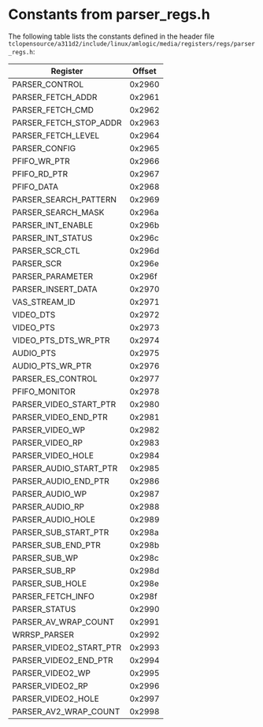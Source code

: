 # Constants from parser_regs.h

The following table lists the constants defined in the header file `tclopensource/a311d2/include/linux/amlogic/media/registers/regs/parser_regs.h`:

| Register | Offset |
|----------|--------|
| PARSER_CONTROL | 0x2960 |
| PARSER_FETCH_ADDR | 0x2961 |
| PARSER_FETCH_CMD | 0x2962 |
| PARSER_FETCH_STOP_ADDR | 0x2963 |
| PARSER_FETCH_LEVEL | 0x2964 |
| PARSER_CONFIG | 0x2965 |
| PFIFO_WR_PTR | 0x2966 |
| PFIFO_RD_PTR | 0x2967 |
| PFIFO_DATA | 0x2968 |
| PARSER_SEARCH_PATTERN | 0x2969 |
| PARSER_SEARCH_MASK | 0x296a |
| PARSER_INT_ENABLE | 0x296b |
| PARSER_INT_STATUS | 0x296c |
| PARSER_SCR_CTL | 0x296d |
| PARSER_SCR | 0x296e |
| PARSER_PARAMETER | 0x296f |
| PARSER_INSERT_DATA | 0x2970 |
| VAS_STREAM_ID | 0x2971 |
| VIDEO_DTS | 0x2972 |
| VIDEO_PTS | 0x2973 |
| VIDEO_PTS_DTS_WR_PTR | 0x2974 |
| AUDIO_PTS | 0x2975 |
| AUDIO_PTS_WR_PTR | 0x2976 |
| PARSER_ES_CONTROL | 0x2977 |
| PFIFO_MONITOR | 0x2978 |
| PARSER_VIDEO_START_PTR | 0x2980 |
| PARSER_VIDEO_END_PTR | 0x2981 |
| PARSER_VIDEO_WP | 0x2982 |
| PARSER_VIDEO_RP | 0x2983 |
| PARSER_VIDEO_HOLE | 0x2984 |
| PARSER_AUDIO_START_PTR | 0x2985 |
| PARSER_AUDIO_END_PTR | 0x2986 |
| PARSER_AUDIO_WP | 0x2987 |
| PARSER_AUDIO_RP | 0x2988 |
| PARSER_AUDIO_HOLE | 0x2989 |
| PARSER_SUB_START_PTR | 0x298a |
| PARSER_SUB_END_PTR | 0x298b |
| PARSER_SUB_WP | 0x298c |
| PARSER_SUB_RP | 0x298d |
| PARSER_SUB_HOLE | 0x298e |
| PARSER_FETCH_INFO | 0x298f |
| PARSER_STATUS | 0x2990 |
| PARSER_AV_WRAP_COUNT | 0x2991 |
| WRRSP_PARSER | 0x2992 |
| PARSER_VIDEO2_START_PTR | 0x2993 |
| PARSER_VIDEO2_END_PTR | 0x2994 |
| PARSER_VIDEO2_WP | 0x2995 |
| PARSER_VIDEO2_RP | 0x2996 |
| PARSER_VIDEO2_HOLE | 0x2997 |
| PARSER_AV2_WRAP_COUNT | 0x2998 |
